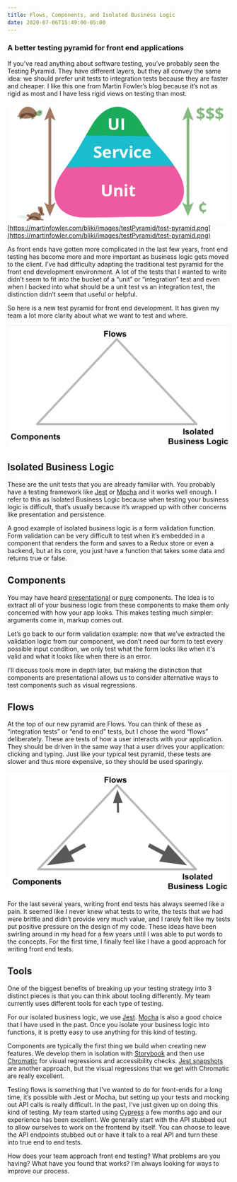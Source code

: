 ```yaml
---
title: Flows, Components, and Isolated Business Logic
date: 2020-07-06T15:49:00-05:00
---
```


### A better testing pyramid for front end applications

If you’ve read anything about software testing, you’ve probably seen the Testing Pyramid. They have different layers, but they all convey the same idea: we should prefer unit tests to integration tests because they are faster and cheaper. I like this one from Martin Fowler’s blog because it’s not as rigid as most and I have less rigid views on testing than most.

![Test Pyramid](https://github.com/DanLuchi/danluchi.github.com/blob/master/images/test-pyramid.png?raw=true "Test Pyramid")
[https://martinfowler.com/bliki/images/testPyramid/test-pyramid.png](https://martinfowler.com/bliki/images/testPyramid/test-pyramid.png)

As front ends have gotten more complicated in the last few years, front end testing has become more and more important as business logic gets moved to the client. I’ve had difficulty adapting the traditional test pyramid for the front end development environment. A lot of the tests that I wanted to write didn’t seem to fit into the bucket of a “unit” or “integration” test and even when I backed into what should be a unit test vs an integration test, the distinction didn’t seem that useful or helpful.

So here is a new test pyramid for front end development. It has given my team a lot more clarity about what we want to test and where.

![Pyramid with flows at the top, components and isolated business logic at the bottom](https://github.com/DanLuchi/danluchi.github.com/blob/master/images/flows-components-business-logic.png?raw=true "Flows, Components and Isolated Business Logic Pyramid")

## Isolated Business Logic

These are the unit tests that you are already familiar with. You probably have a testing framework like [Jest](https://jestjs.io/) or [Mocha](https://mochajs.org/) and it works well enough. I refer to this as Isolated Business Logic because when testing your business logic is difficult, that’s usually because it’s wrapped up with other concerns like presentation and persistence. 

A good example of isolated business logic is a form validation function. Form validation can be very difficult to test when it’s embedded in a component that renders the form and saves to a Redux store or even a backend, but at its core, you just have a function that takes some data and returns true or false.

## Components

You may have heard [presentational](https://medium.com/@dan_abramov/smart-and-dumb-components-7ca2f9a7c7d0) or [pure](https://medium.com/groww-engineering/stateless-component-vs-pure-component-d2af88a1200b) components. The idea is to extract all of your business logic from these components to make them only concerned with how your app looks. This makes testing much simpler: arguments come in, markup comes out.

Let’s go back to our form validation example: now that we’ve extracted the validation logic from our component, we don’t need our form to test every possible input condition, we only test what the form looks like when it's valid and what it looks like when there is an error.

I’ll discuss tools more in depth later, but making the distinction that components are presentational allows us to consider alternative ways to test components such as visual regressions.

## Flows

At the top of our new pyramid are Flows. You can think of these as “integration tests” or “end to end” tests, but I chose the word “flows” deliberately. These are tests of how a user interacts with your application. They should be driven in the same way that a user drives your application: clicking and typing. Just like your typical test pyramid, these tests are slower and thus more expensive, so they should be used sparingly.

![Pyramid with flows at the top and a small arrow pointed to it. Components and isolated business logic are the bottom with larger arrows pointing to them.](https://github.com/DanLuchi/danluchi.github.com/blob/master/images/flows-components-business-logic-with-arrows.png?raw=true "Flows, Components and Isolated Business Logic Pyramid")

For the last several years, writing front end tests has always seemed like a pain. It seemed like I never knew what tests to write, the tests that we had were brittle and didn’t provide very much value, and I rarely felt like my tests put positive pressure on the design of my code. These ideas have been swirling around in my head for a few years until I was able to put words to the concepts. For the first time, I finally feel like I have a good approach for writing front end tests.

## Tools

One of the biggest benefits of breaking up your testing strategy into 3 distinct pieces is that you can think about tooling differently. My team currently uses different tools for each type of testing.

For our isolated business logic, we use [Jest](https://jestjs.io/). [Mocha](https://mochajs.org/) is also a good choice that I have used in the past. Once you isolate your business logic into functions, it is pretty easy to use anything for this kind of testing.

Components are typically the first thing we build when creating new features. We develop them in isolation with [Storybook](https://storybook.js.org/) and then use [Chromatic](https://www.chromaticqa.com/) for visual regressions and accessibility checks. [Jest snapshots](https://jestjs.io/docs/en/snapshot-testing) are another approach, but the visual regressions that we get with Chromatic are really excellent. 

Testing flows is something that I’ve wanted to do for front-ends for a long time, it’s possible with Jest or Mocha, but setting up your tests and mocking out API calls is really difficult. In the past, I’ve just given up on doing this kind of testing. My team started using [Cypress](https://www.cypress.io/) a few months ago and our experience has been excellent. We generally start with the API stubbed out to allow ourselves to work on the frontend by itself. You can choose to leave the API endpoints stubbed out or have it talk to a real API and turn these into true end to end tests.

How does your team approach front end testing? What problems are you having? What have you found that works? I’m always looking for ways to improve our process.

